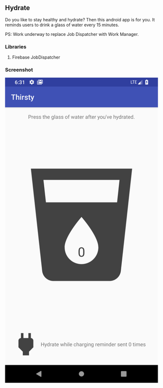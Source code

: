 ## Hydrate

Do you like to stay healthy and hydrate? 
Then this android app is for you. It reminds users to drink a glass of water every 15 minutes.

PS: Work underway to replace Job Dispatcher with Work Manager.

### Libraries 
1. Firebase JobDispatcher


### Screenshot
![](./Hydrate.png)
